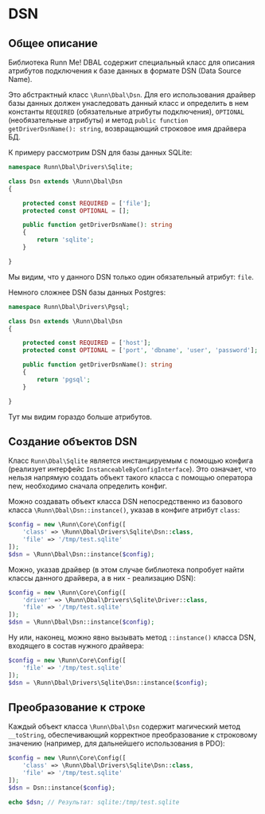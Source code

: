 DSN
===

Общее описание
--------------

Библиотека Runn Me! DBAL содержит специальный класс для описания атрибутов подключения к базе данных
в формате DSN (Data Source Name).

Это абстрактный класс `\Runn\Dbal\Dsn`. Для его использования драйвер базы данных должен унаследовать
данный класс и определить в нем константы `REQUIRED` (обязательные атрибуты подключения), 
`OPTIONAL` (необязательные атрибуты) и метод `public function getDriverDsnName(): string`, возвращающий
строковое имя драйвера БД.

К примеру рассмотрим DSN для базы данных SQLite:

```php
namespace Runn\Dbal\Drivers\Sqlite;

class Dsn extends \Runn\Dbal\Dsn
{

    protected const REQUIRED = ['file'];
    protected const OPTIONAL = [];

    public function getDriverDsnName(): string
    {
        return 'sqlite';
    }

}

```
Мы видим, что у данного DSN только один обязательный атрибут: `file`.

Немного сложнее DSN базы данных Postgres:

```php
namespace Runn\Dbal\Drivers\Pgsql;

class Dsn extends \Runn\Dbal\Dsn
{

    protected const REQUIRED = ['host'];
    protected const OPTIONAL = ['port', 'dbname', 'user', 'password'];

    public function getDriverDsnName(): string
    {
        return 'pgsql';
    }

}
```
Тут мы видим гораздо больше атрибутов.

Создание объектов DSN
---------------------

Класс `Runn\Dbal\Sqlite` является инстанцируемым с помощью конфига (реализует интерфейс `InstanceableByConfigInterface`).
Это означает, что нельзя напрямую создать объект такого класса с помощью оператора new, необходимо сначала
определить конфиг.

Можно создавать объект класса DSN непосредственно из базового класса `\Runn\Dbal\Dsn::instance()`,
указав в конфиге атрибут `class`:
```php
$config = new \Runn\Core\Config([
    'class' => \Runn\Dbal\Drivers\Sqlite\Dsn::class, 
    'file' => '/tmp/test.sqlite'
]);
$dsn = \Runn\Dbal\Dsn::instance($config);
```

Можно, указав драйвер (в этом случае библиотека попробует найти классы данного драйвера, а в них - 
реализацию DSN):
```php
$config = new \Runn\Core\Config([
    'driver' => \Runn\Dbal\Drivers\Sqlite\Driver::class, 
    'file' => '/tmp/test.sqlite' 
]);
$dsn = \Runn\Dbal\Dsn::instance($config);
```

Ну или, наконец, можно явно вызывать метод `::instance()` класса DSN, входящего в состав нужного драйвера:
```php
$config = new \Runn\Core\Config([
    'file' => '/tmp/test.sqlite'
]);
$dsn = \Runn\Dbal\Drivers\Sqlite\Dsn::instance($config);
```

Преобразование к строке 
-----------------------

Каждый объект класса `\Runn\Dbal\Dsn` содержит магический метод `__toString`, обеспечивающий
корректное преобразование к строковому значению (например, для дальнейшего использования в PDO):

```php
$config = new \Runn\Core\Config([
    'class' => \Runn\Dbal\Drivers\Sqlite\Dsn::class, 
    'file' => '/tmp/test.sqlite' 
]);
$dsn = Dsn::instance($config);

echo $dsn; // Результат: sqlite:/tmp/test.sqlite
```